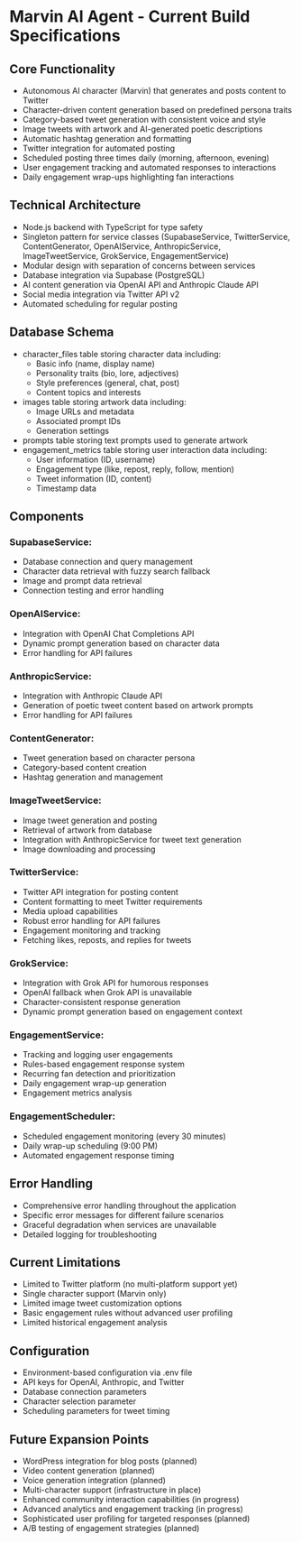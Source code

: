 # Marvin AI Agent - Current Build Specifications

## Core Functionality
- Autonomous AI character (Marvin) that generates and posts content to Twitter
- Character-driven content generation based on predefined persona traits
- Category-based tweet generation with consistent voice and style
- Image tweets with artwork and AI-generated poetic descriptions
- Automatic hashtag generation and formatting
- Twitter integration for automated posting
- Scheduled posting three times daily (morning, afternoon, evening)
- User engagement tracking and automated responses to interactions
- Daily engagement wrap-ups highlighting fan interactions
## Technical Architecture
- Node.js backend with TypeScript for type safety
- Singleton pattern for service classes (SupabaseService, TwitterService, ContentGenerator, OpenAIService, AnthropicService, ImageTweetService, GrokService, EngagementService)
- Modular design with separation of concerns between services
- Database integration via Supabase (PostgreSQL)
- AI content generation via OpenAI API and Anthropic Claude API
- Social media integration via Twitter API v2
- Automated scheduling for regular posting
## Database Schema
- character_files table storing character data including:
  - Basic info (name, display name)
  - Personality traits (bio, lore, adjectives)
  - Style preferences (general, chat, post)
  - Content topics and interests
- images table storing artwork data including:
  - Image URLs and metadata
  - Associated prompt IDs
  - Generation settings
- prompts table storing text prompts used to generate artwork
- engagement_metrics table storing user interaction data including:
  - User information (ID, username)
  - Engagement type (like, repost, reply, follow, mention)
  - Tweet information (ID, content)
  - Timestamp data
## Components
### SupabaseService:
- Database connection and query management
- Character data retrieval with fuzzy search fallback
- Image and prompt data retrieval
- Connection testing and error handling

### OpenAIService:
- Integration with OpenAI Chat Completions API
- Dynamic prompt generation based on character data
- Error handling for API failures

### AnthropicService:
- Integration with Anthropic Claude API
- Generation of poetic tweet content based on artwork prompts
- Error handling for API failures

### ContentGenerator:
- Tweet generation based on character persona
- Category-based content creation
- Hashtag generation and management

### ImageTweetService:
- Image tweet generation and posting
- Retrieval of artwork from database
- Integration with AnthropicService for tweet text generation
- Image downloading and processing

### TwitterService:
- Twitter API integration for posting content
- Content formatting to meet Twitter requirements
- Media upload capabilities
- Robust error handling for API failures
- Engagement monitoring and tracking
- Fetching likes, reposts, and replies for tweets

### GrokService:
- Integration with Grok API for humorous responses
- OpenAI fallback when Grok API is unavailable
- Character-consistent response generation
- Dynamic prompt generation based on engagement context

### EngagementService:
- Tracking and logging user engagements
- Rules-based engagement response system
- Recurring fan detection and prioritization
- Daily engagement wrap-up generation
- Engagement metrics analysis

### EngagementScheduler:
- Scheduled engagement monitoring (every 30 minutes)
- Daily wrap-up scheduling (9:00 PM)
- Automated engagement response timing
## Error Handling
- Comprehensive error handling throughout the application
- Specific error messages for different failure scenarios
- Graceful degradation when services are unavailable
- Detailed logging for troubleshooting
## Current Limitations
- Limited to Twitter platform (no multi-platform support yet)
- Single character support (Marvin only)
- Limited image tweet customization options
- Basic engagement rules without advanced user profiling
- Limited historical engagement analysis
## Configuration
- Environment-based configuration via .env file
- API keys for OpenAI, Anthropic, and Twitter
- Database connection parameters
- Character selection parameter
- Scheduling parameters for tweet timing
## Future Expansion Points
- WordPress integration for blog posts (planned)
- Video content generation (planned)
- Voice generation integration (planned)
- Multi-character support (infrastructure in place)
- Enhanced community interaction capabilities (in progress)
- Advanced analytics and engagement tracking (in progress)
- Sophisticated user profiling for targeted responses (planned)
- A/B testing of engagement strategies (planned)
